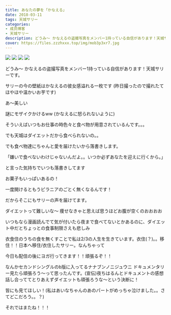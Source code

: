```yaml
---
title: あなたの夢を「かなえる」
date: 2018-03-11
tags: 天城サリー
categories: 
- 成员博客
- 天城サリー
description: どうみ〜 かなえるの盗撮写真をメンバー1持っている自信があります！天城サリーです。サリーの今の壁紙はかなえるの彼女感溢れる一枚です(昨日撮ったので撮れたてほやほや温かいお芋です)あ〜美しい謎にモザイク...
cover: https://files.zzzhxxx.top/img/mob3p3xr7.jpg 
---
```

![](https://files.zzzhxxx.top/img/mob3p3xr7.jpg)
![](https://files.zzzhxxx.top/img/mobwiICQF.jpg)
![](https://files.zzzhxxx.top/img/mobiKCOef.jpg)
![](https://files.zzzhxxx.top/img/mob0Tw2SO.jpg)

どうみ〜 かなえるの盗撮写真をメンバー1持っている自信があります！天城サリーです。


サリーの今の壁紙はかなえるの彼女感溢れる一枚です
(昨日撮ったので撮れたてほやほや温かいお芋です)


あ〜美しい


謎にモザイクかけるww
(かなえるに怒られないように)

そういえばいつもお仕事の時色々と食べ物が用意されているんです。。。


でも天城はダイエットだから食べられないの。。


でも食べ物達にちゃんと愛を届けたいから落書きします。


「嫌いで食べないわけじゃないんだよ。。いつか必ずあなたを迎えに行くから。」


と言った気持ちでいつも落書きしてます




お菓子もいっぱいあるの！



一度開けるともうピラニアのごとく無くなるんです！


だからそこにもサリーの声を届けてます。


ダイエットって難しいな〜 痩せなきゃと思えば思うほどお腹が空くのおおおお


いつもなら漫画読んでて気が付いたら夜まで食べてないとかあるのに、ダイエット中だとちょっとの食事制限さえも悲しみ


衣食住のうちの食を無くすことで私は2/3の人生を生きています。衣住(？)。。移住！！日本へ移住/衣住したサリー。なんちゃって


今日も配信の後にヨガ行ってきます！！頑張るぞ！！


なんかセカンドシングルのb版に入ってるナナブンノニジュウニ ドキュメンタリー見たら頑張ろう〜って思ったんです。(宣伝)夜ちはるんとドキュメントの感想話し合っててとりあえずダイエットも頑張ろうな〜という決断に！


皆にも見てほしい！(私はあいなちゃんのあのパートがめっちゃ泣けました。。さてどこだろう。。？)


それではまたね！！！





